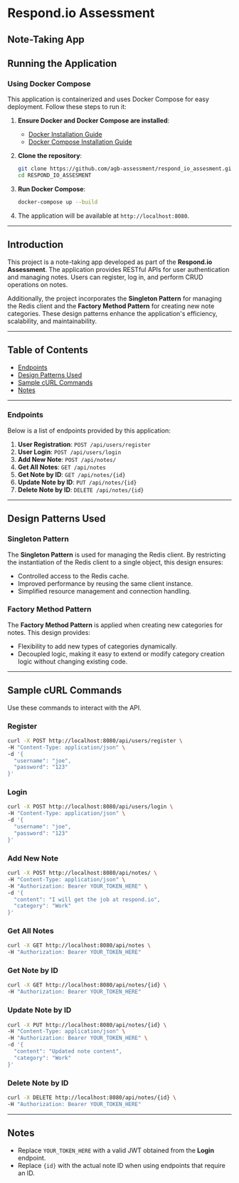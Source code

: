 # Respond.io Assessment

## Note-Taking App

## Running the Application

### Using Docker Compose
This application is containerized and uses Docker Compose for easy deployment. Follow these steps to run it:

1. **Ensure Docker and Docker Compose are installed**:
   - [Docker Installation Guide](https://docs.docker.com/get-docker/)
   - [Docker Compose Installation Guide](https://docs.docker.com/compose/install/)

2. **Clone the repository**:
   ```bash
   git clone https://github.com/agb-assessment/respond_io_assesment.git
   cd RESPOND_IO_ASSESMENT
   ```

3. **Run Docker Compose**:
   ```bash
   docker-compose up --build
   ```

4. The application will be available at `http://localhost:8080`.

---

## Introduction
This project is a note-taking app developed as part of the **Respond.io Assessment**. The application provides RESTful APIs for user authentication and managing notes. Users can register, log in, and perform CRUD operations on notes.

Additionally, the project incorporates the **Singleton Pattern** for managing the Redis client and the **Factory Method Pattern** for creating new note categories. These design patterns enhance the application's efficiency, scalability, and maintainability.

---

## Table of Contents
- [Endpoints](#endpoints)
- [Design Patterns Used](#design-patterns-used)
- [Sample cURL Commands](#sample-curl-commands)
- [Notes](#notes)

---

### Endpoints
Below is a list of endpoints provided by this application:

1. **User Registration**: `POST /api/users/register`
2. **User Login**: `POST /api/users/login`
3. **Add New Note**: `POST /api/notes/`
4. **Get All Notes**: `GET /api/notes`
5. **Get Note by ID**: `GET /api/notes/{id}`
6. **Update Note by ID**: `PUT /api/notes/{id}`
7. **Delete Note by ID**: `DELETE /api/notes/{id}`

---

## Design Patterns Used

### Singleton Pattern
The **Singleton Pattern** is used for managing the Redis client. By restricting the instantiation of the Redis client to a single object, this design ensures:
- Controlled access to the Redis cache.
- Improved performance by reusing the same client instance.
- Simplified resource management and connection handling.

### Factory Method Pattern
The **Factory Method Pattern** is applied when creating new categories for notes. This design provides:
- Flexibility to add new types of categories dynamically.
- Decoupled logic, making it easy to extend or modify category creation logic without changing existing code.

---

## Sample cURL Commands
Use these commands to interact with the API.

### Register
```bash
curl -X POST http://localhost:8080/api/users/register \
-H "Content-Type: application/json" \
-d '{
  "username": "joe",
  "password": "123"
}'
```

### Login
```bash
curl -X POST http://localhost:8080/api/users/login \
-H "Content-Type: application/json" \
-d '{
  "username": "joe",
  "password": "123"
}'
```

### Add New Note
```bash
curl -X POST http://localhost:8080/api/notes/ \
-H "Content-Type: application/json" \
-H "Authorization: Bearer YOUR_TOKEN_HERE" \
-d '{
  "content": "I will get the job at respond.io",
  "category": "Work"
}'
```

### Get All Notes
```bash
curl -X GET http://localhost:8080/api/notes \
-H "Authorization: Bearer YOUR_TOKEN_HERE"
```

### Get Note by ID
```bash
curl -X GET http://localhost:8080/api/notes/{id} \
-H "Authorization: Bearer YOUR_TOKEN_HERE"
```

### Update Note by ID
```bash
curl -X PUT http://localhost:8080/api/notes/{id} \
-H "Content-Type: application/json" \
-H "Authorization: Bearer YOUR_TOKEN_HERE" \
-d '{
  "content": "Updated note content",
  "category": "Work"
}'
```

### Delete Note by ID
```bash
curl -X DELETE http://localhost:8080/api/notes/{id} \
-H "Authorization: Bearer YOUR_TOKEN_HERE"
```

---

## Notes
- Replace `YOUR_TOKEN_HERE` with a valid JWT obtained from the **Login** endpoint.
- Replace `{id}` with the actual note ID when using endpoints that require an ID.